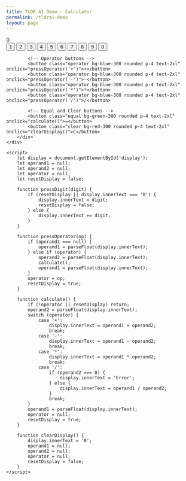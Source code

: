 ```yaml
---
title: TLDR AI Demo - Calculator
permalink: /tldrai-demo
layout: page
---
```


<head>
    <script src="https://cdn.tailwindcss.com"></script>
</head>
<body class="bg-gray-100 flex items-center justify-center h-screen">
    <div class="bg-white shadow-xl rounded-lg p-8">
        <div id="display" class="bg-gray-200 rounded p-4 text-right text-2xl mb-4">0</div>
        <div class="grid grid-cols-4 gap-4">
            <!-- Digit buttons -->
            <button class="digit bg-gray-300 rounded p-4 text-2xl" onclick="pressDigit('1')">1</button>
            <button class="digit bg-gray-300 rounded p-4 text-2xl" onclick="pressDigit('2')">2</button>
            <button class="digit bg-gray-300 rounded p-4 text-2xl" onclick="pressDigit('3')">3</button>
            <button class="digit bg-gray-300 rounded p-4 text-2xl" onclick="pressDigit('4')">4</button>
            <button class="digit bg-gray-300 rounded p-4 text-2xl" onclick="pressDigit('5')">5</button>
            <button class="digit bg-gray-300 rounded p-4 text-2xl" onclick="pressDigit('6')">6</button>
            <button class="digit bg-gray-300 rounded p-4 text-2xl" onclick="pressDigit('7')">7</button>
            <button class="digit bg-gray-300 rounded p-4 text-2xl" onclick="pressDigit('8')">8</button>
            <button class="digit bg-gray-300 rounded p-4 text-2xl" onclick="pressDigit('9')">9</button>
            <button class="digit bg-gray-300 rounded p-4 text-2xl col-span-2" onclick="pressDigit('0')">0</button>
            
            <!-- Operator buttons -->
            <button class="operator bg-blue-300 rounded p-4 text-2xl" onclick="pressOperator('+')">+</button>
            <button class="operator bg-blue-300 rounded p-4 text-2xl" onclick="pressOperator('-')">-</button>
            <button class="operator bg-blue-300 rounded p-4 text-2xl" onclick="pressOperator('*')">*</button>
            <button class="operator bg-blue-300 rounded p-4 text-2xl" onclick="pressOperator('/')">/</button>
            
            <!-- Equal and Clear buttons -->
            <button class="equal bg-green-300 rounded p-4 text-2xl" onclick="calculate()">=</button>
            <button class="clear bg-red-300 rounded p-4 text-2xl" onclick="clearDisplay()">C</button>
        </div>
    </div>

    <script>
        let display = document.getElementById('display');
        let operand1 = null;
        let operand2 = null;
        let operator = null;
        let resetDisplay = false;

        function pressDigit(digit) {
            if (resetDisplay || display.innerText === '0') {
                display.innerText = digit;
                resetDisplay = false;
            } else {
                display.innerText += digit;
            }
        }

        function pressOperator(op) {
            if (operand1 === null) {
                operand1 = parseFloat(display.innerText);
            } else if (operator) {
                operand2 = parseFloat(display.innerText);
                calculate();
                operand1 = parseFloat(display.innerText);
            }
            operator = op;
            resetDisplay = true;
        }

        function calculate() {
            if (!operator || resetDisplay) return;
            operand2 = parseFloat(display.innerText);
            switch (operator) {
                case '+':
                    display.innerText = operand1 + operand2;
                    break;
                case '-':
                    display.innerText = operand1 - operand2;
                    break;
                case '*':
                    display.innerText = operand1 * operand2;
                    break;
                case '/':
                    if (operand2 === 0) {
                        display.innerText = 'Error';
                    } else {
                        display.innerText = operand1 / operand2;
                    }
                    break;
            }
            operand1 = parseFloat(display.innerText);
            operator = null;
            resetDisplay = true;
        }

        function clearDisplay() {
            display.innerText = '0';
            operand1 = null;
            operand2 = null;
            operator = null;
            resetDisplay = false;
        }
    </script>
</body>